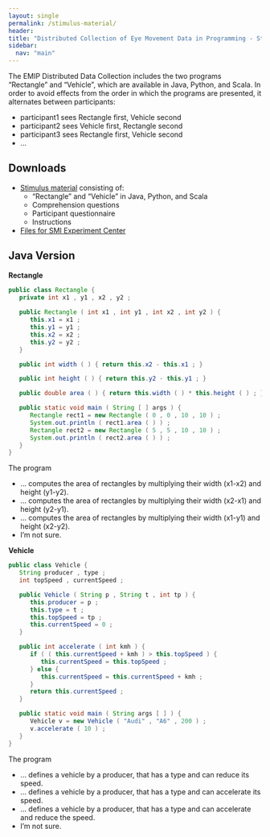 ```yaml
---
layout: single
permalink: /stimulus-material/
header:
title: "Distributed Collection of Eye Movement Data in Programming - Stimulus Material"
sidebar:
  nav: "main"
---
```


The EMIP Distributed Data Collection includes the two programs “Rectangle” and “Vehicle”, which are available in Java, Python, and Scala. In order to avoid effects from the order in which the programs are presented, it alternates between participants:

- participant1 sees Rectangle first, Vehicle second
- participant2 sees Vehicle first, Rectangle second
- participant3 sees Rectangle first, Vehicle second
- …

## Downloads
- [Stimulus material](/assets/EMIP_DataCollection_Material.zip) consisting of:
  - “Rectangle” and “Vehicle” in Java, Python, and Scala
  - Comprehension questions
  - Participant questionnaire
  - Instructions
- [Files for SMI Experiment Center](/assets/EMIP_DataCollection_SMI.zip)

## Java Version

**Rectangle**

```java
public class Rectangle {
   private int x1 , y1 , x2 , y2 ;
   
   public Rectangle ( int x1 , int y1 , int x2 , int y2 ) {
      this.x1 = x1 ; 
      this.y1 = y1 ; 
      this.x2 = x2 ; 
      this.y2 = y2 ;
   }

   public int width ( ) { return this.x2 - this.x1 ; }

   public int height ( ) { return this.y2 - this.y1 ; }

   public double area ( ) { return this.width ( ) * this.height ( ) ; } 

   public static void main ( String [ ] args ) {
      Rectangle rect1 = new Rectangle ( 0 , 0 , 10 , 10 ) ; 
      System.out.println ( rect1.area ( ) ) ;
      Rectangle rect2 = new Rectangle ( 5 , 5 , 10 , 10 ) ; 
      System.out.println ( rect2.area ( ) ) ;
   } 
}
```
The program

- … computes the area of rectangles by multiplying their width (x1-x2) and height (y1-y2).
- … computes the area of rectangles by multiplying their width (x2-x1) and height (y2-y1).
- … computes the area of rectangles by multiplying their width (x1-y1) and height (x2-y2).
- I’m not sure.
 

**Vehicle**

```java
public class Vehicle {
   String producer , type ;
   int topSpeed , currentSpeed ;

   public Vehicle ( String p , String t , int tp ) {
      this.producer = p ; 
      this.type = t ; 
      this.topSpeed = tp ; 
      this.currentSpeed = 0 ;
   } 

   public int accelerate ( int kmh ) {
      if ( ( this.currentSpeed + kmh ) > this.topSpeed ) { 
         this.currentSpeed = this.topSpeed ;
      } else {
         this.currentSpeed = this.currentSpeed + kmh ;
      }
      return this.currentSpeed ; 
   }

   public static void main ( String args [ ] ) {
      Vehicle v = new Vehicle ( "Audi" , "A6" , 200 ) ; 
      v.accelerate ( 10 ) ;
   } 
}
```
The program

- … defines a vehicle by a producer, that has a type and can reduce its speed.
- … defines a vehicle by a producer, that has a type and can accelerate its speed.
- … defines a vehicle by a producer, that has a type and can accelerate and reduce the speed.
- I’m not sure.